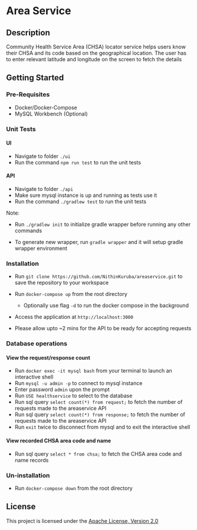 # Area Service

## Description

Community Health Service Area (CHSA) locator service helps users know their CHSA and its code based on the geographical location. The user has to enter relevant latitude and longitude on the screen to fetch the details

## Getting Started

### Pre-Requisites

- Docker/Docker-Compose
- MySQL Workbench (Optional)

### Unit Tests

#### UI

- Navigate to folder `./ui`
- Run the command `npm run test` to run the unit tests

#### API

- Navigate to folder `./api`
- Make sure mysql instance is up and running as tests use it
- Run the command `./gradlew test` to run the unit tests

Note:

- Run `./gradlew init` to initialize gradle wrapper before running any other commands

- To generate new wrapper, run `gradle wrapper` and it will setup gradle wrapper environment

### Installation

- Run `git clone https://github.com/NithinKuruba/areaservice.git` to save the repository to your workspace

- Run `docker-compose up` from the root directory

  - Optionally use flag `-d` to run the docker compose in the background

- Access the application at `http://localhost:3000`

- Please allow upto ~2 mins for the API to be ready for accepting requests

### Database operations

#### View the request/response count

- Run `docker exec -it mysql bash` from your terminal to launch an interactive shell
- Run `mysql -u admin -p` to connect to mysql instance
- Enter password `admin` upon the prompt
- Run `USE healthservice` to select to the database
- Run sql query `select count(*) from request;` to fetch the number of requests made to the areaservice API
- Run sql query `select count(*) from response;` to fetch the number of requests made to the areaservice API
- Run `exit` twice to disconnect from mysql and to exit the interactive shell

#### View recorded CHSA area code and name

- Run sql query `select * from chsa;` to fetch the CHSA area code and name records

### Un-installation

- Run `docker-compose down` from the root directory

## License

This project is licensed under the [Apache License, Version 2.0](https://github.com/NithinKuruba/areaservice/blob/main/LICENSE)
